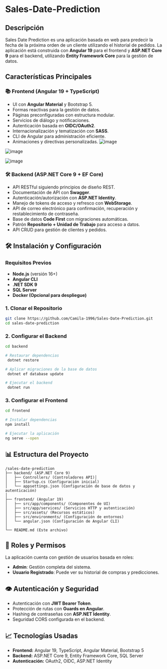 # Sales-Date-Prediction

## Descripción
Sales Date Prediction es una aplicación basada en web para predecir la fecha de la próxima orden de un cliente utilizando el historial de pedidos. La aplicación está construida con **Angular 19** para el frontend y **ASP.NET Core 9** para el backend, utilizando **Entity Framework Core** para la gestión de datos.

## Características Principales

### 📚 **Frontend (Angular 19 + TypeScript)**
- UI con **Angular Material** y Bootstrap 5.
- Formas reactivas para la gestión de datos.
- Páginas preconfiguradas con estructura modular.
- Servicios de diálogo y notificaciones.
- Autenticación basada en **OIDC/OAuth2**.
- Internacionalización y tematización con **SASS**.
- CLI de Angular para administración eficiente.
- Animaciones y directivas personalizadas.
![image](https://github.com/user-attachments/assets/1b81772c-0f1d-4271-95c0-03e17484839a)

![image](https://github.com/user-attachments/assets/8292268e-67da-48fb-8a4a-d06a32c7b223)

![image](https://github.com/user-attachments/assets/b839763a-df75-48dc-ac07-796409fa00da)




### 🛠️ **Backend (ASP.NET Core 9 + EF Core)**
- API RESTful siguiendo principios de diseño REST.
- Documentación de API con **Swagger**.
- Autenticación/autorización con **ASP.NET Identity**.
- Manejo de tokens de acceso y refresco con **WebStorage**.
- API de correo electrónico para confirmación, recuperación y restablecimiento de contraseña.
- Base de datos **Code First** con migraciones automáticas.
- Patrón **Repositorio + Unidad de Trabajo** para acceso a datos.
- API CRUD para gestión de clientes y pedidos.

## 🛠️ Instalación y Configuración

### **Requisitos Previos**
- **Node.js** (versión 16+)
- **Angular CLI**
- **.NET SDK 9**
- **SQL Server**
- **Docker (Opcional para despliegue)**

### **1. Clonar el Repositorio**
```sh
git clone https://github.com/Camila-1996/Sales-Date-Prediction.git
cd sales-date-prediction
```

### **2. Configurar el Backend**
```sh
cd backend

# Restaurar dependencias
 dotnet restore

# Aplicar migraciones de la base de datos
 dotnet ef database update

# Ejecutar el backend
 dotnet run
```

### **3. Configurar el Frontend**
```sh
cd frontend

# Instalar dependencias
npm install

# Ejecutar la aplicación
ng serve --open
```

## 📊 Estructura del Proyecto
```
/sales-date-prediction
├── backend/ (ASP.NET Core 9)
│   ├── Controllers/ (Controladores API)│   
│   ├── Startup.cs (Configuración inicial)
│   └── appsettings.json (Configuración de base de datos y autenticación)
│
├── frontend/ (Angular 19)
│   ├── src/app/components/ (Componentes de UI)
│   ├── src/app/services/ (Servicios HTTP y autenticación)
│   ├── src/assets/ (Recursos estáticos)
│   ├── src/environments/ (Configuración de entornos)
│   └── angular.json (Configuración de Angular CLI)
│
└── README.md (Este archivo)
```

## 🚸️ Roles y Permisos
La aplicación cuenta con gestión de usuarios basada en roles:
- **Admin**: Gestión completa del sistema.
- **Usuario Registrado**: Puede ver su historial de compras y predicciones.

## 👁 Autenticación y Seguridad
- Autenticación con **JWT Bearer Token**.
- Protección de rutas con **Guards en Angular**.
- Hashing de contraseñas con **ASP.NET Identity**.
- Seguridad CORS configurada en el backend.

## 📈 Tecnologías Usadas
- **Frontend:** Angular 19, TypeScript, Angular Material, Bootstrap 5
- **Backend:** ASP.NET Core 9, Entity Framework Core, SQL Server
- **Autenticación:** OAuth2, OIDC, ASP.NET Identity



